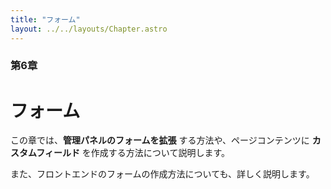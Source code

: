 ```yaml
---
title: "フォーム"
layout: ../../layouts/Chapter.astro
---
```


### 第6章

# フォーム

この章では、**管理パネルのフォームを拡張** する方法や、ページコンテンツに **カスタムフィールド** を作成する方法について説明します。

また、フロントエンドのフォームの作成方法についても、詳しく説明します。

